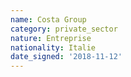 ```yaml
---
name: Costa Group
category: private_sector
nature: Entreprise
nationality: Italie
date_signed: '2018-11-12'
---
```

    